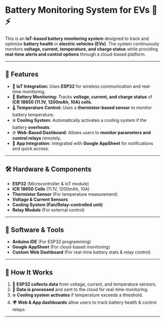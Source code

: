 # Battery Monitoring System for EVs 🚗⚡  

This is an **IoT-based battery monitoring system** designed to track and optimize **battery health** in **electric vehicles (EVs)**. The system continuously monitors **voltage, current, temperature, and charge status** while providing **real-time alerts and control options** through a cloud-based platform.  

---

## 🚀 Features  
- 📡 **IoT Integration:** Uses **ESP32** for wireless communication and real-time monitoring.  
- 🔋 **Battery Monitoring:** Tracks **voltage, current, and charge status** of **ICR 18650 (11.1V, 1200mAh, 10A) cells**.  
- 🌡️ **Temperature Control:** Uses a **thermistor-based sensor** to monitor battery temperature.  
- ❄️ **Cooling System:** Automatically activates a cooling system if the battery **overheats**.  
- 🌐 **Web-Based Dashboard:** Allows users to **monitor parameters and control relays** remotely.  
- 📲 **App Integration:** Integrated with **Google AppSheet** for notifications and quick access.  

---

## 🛠 Hardware & Components  
- **ESP32** (Microcontroller & IoT module)  
- **ICR 18650 Cells** (11.1V, 1200mAh, 10A)  
- **Thermistor Sensor** (For temperature measurement)  
- **Voltage & Current Sensors**  
- **Cooling System (Fan/Relay-controlled unit)**  
- **Relay Module** (For external control)  

---

## 🔧 Software & Tools  
- **Arduino IDE** (For ESP32 programming)  
- **Google AppSheet** (For cloud-based monitoring)  
- **Custom Web Dashboard** (For real-time battery stats & relay control)  

---

## 📖 How It Works  
1. 📡 **ESP32 collects data** from voltage, current, and temperature sensors.  
2. 🔄 **Data is processed** and sent to the cloud for real-time monitoring.  
3. ❄️ **Cooling system activates** if temperature exceeds a threshold.  
4. 🌍 **Web & App dashboards** allow users to track battery health & control relays.  

---


